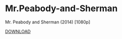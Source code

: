 # Mr.Peabody-and-Sherman
Mr. Peabody and Sherman (2014) [1080p]

[DOWNLOAD](https://github.com/GitMovies/Mr.Peabody-and-Sherman/releases/download/v1.0/Mr_Peabody_and_Sherman.zip)

